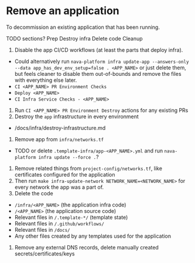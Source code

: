 # Remove an application

To decommission an existing application that has been running.

TODO sections?
Prep
Destroy infra
Delete code
Cleanup

1. Disable the app CI/CD workflows (at least the parts that deploy infra).
  - Could alternatively run `nava-platform infra update-app --answers-only
    --data app_has_dev_env_setup=false . <APP_NAME>` or just delete them, but
    feels cleaner to disable them out-of-bounds and remove the files with
    everything else later.
  - `CI <APP_NAME> PR Environment Checks`
  - `Deploy <APP_NAME>`
  - `CI Infra Service Checks - <APP_NAME>`
1. Run `CI <APP_NAME> PR Environment Destroy` actions for any existing PRs
1. Destroy the `app` infrastructure in every environment
  - /docs/infra/destroy-infrastructure.md
1. Remove app from `infra/networks.tf`
  - TODO or delete `.template-infra/app-<APP_NAME>.yml` and run `nava-platform
    infra update --force .`?
1. Remove related things from `project-config/networks.tf`, like certificates
   configured for the application
1. Then run `make infra-update-network NETWORK_NAME=<NETWORK_NAME>` for every
   network the app was a part of.
1. Delete the code
  - `/infra/<APP_NAME>` (the application infra code)
  - `/<APP_NAME>` (the application source code)
  - Relevant files in `/.template-*/` (template state)
  - Relevant files in `/.github/workflows/`
  - Relevant files in `/docs/`
  - Any other files created by any templates used for the application
1. Remove any external DNS records, delete manually created secrets/certificates/keys
